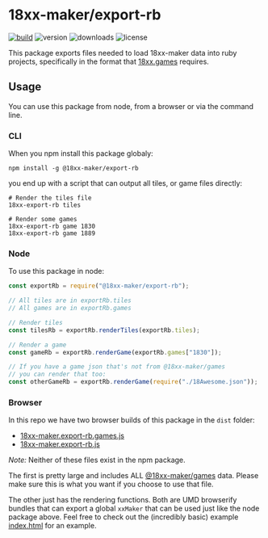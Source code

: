 # 18xx-maker/export-rb

[![build](https://travis-ci.org/18xx-maker/export-rb.svg?branch=master)](https://travis-ci.org/18xx-maker/export-rb)
![version](https://img.shields.io/npm/v/@18xx-maker/export-rb)
![downloads](https://img.shields.io/npm/dt/@18xx-maker/export-rb)
![license](https://img.shields.io/npm/l/@18xx-maker/export-rb)

This package exports files needed to load 18xx-maker data into ruby projects,
specifically in the format that [18xx.games](https://www.18xx.games/) requires.

## Usage

You can use this package from node, from a browser or via the command line.

### CLI

When you npm install this package globaly:

```shell
npm install -g @18xx-maker/export-rb
```

you end up with a script that can output all tiles, or game files directly:

```shell
# Render the tiles file
18xx-export-rb tiles

# Render some games
18xx-export-rb game 1830
18xx-export-rb game 1889
```

### Node

To use this package in node:

```javascript
const exportRb = require("@18xx-maker/export-rb");

// All tiles are in exportRb.tiles
// All games are in exportRb.games

// Render tiles
const tilesRb = exportRb.renderTiles(exportRb.tiles);

// Render a game
const gameRb = exportRb.renderGame(exportRb.games["1830"]);

// If you have a game json that's not from @18xx-maker/games
// you can render that too:
const otherGameRb = exportRb.renderGame(require("./18Awesome.json"));
```

### Browser

In this repo we have two browser builds of this package in the `dist` folder:

- [18xx-maker.export-rb.games.js](https://raw.githubusercontent.com/18xx-maker/export-rb/master/dist/18xx-maker.export-rb.games.js)
- [18xx-maker.export-rb.js](https://raw.githubusercontent.com/18xx-maker/export-rb/master/dist/18xx-maker.export-rb.js)

_Note:_ Neither of these files exist in the npm package.

The first is pretty large and includes ALL
[@18xx-maker/games](https://github.com/18xx-maker/games) data. Please make sure
this is what you want if you choose to use that file.

The other just has the rendering functions. Both are UMD browserify bundles that
can export a global `xxMaker` that can be used just like the node package above.
Feel free to check out the (incredibly basic) example
[index.html](https://raw.githubusercontent.com/18xx-maker/export-rb/master/dist/index.html)
for an example.
